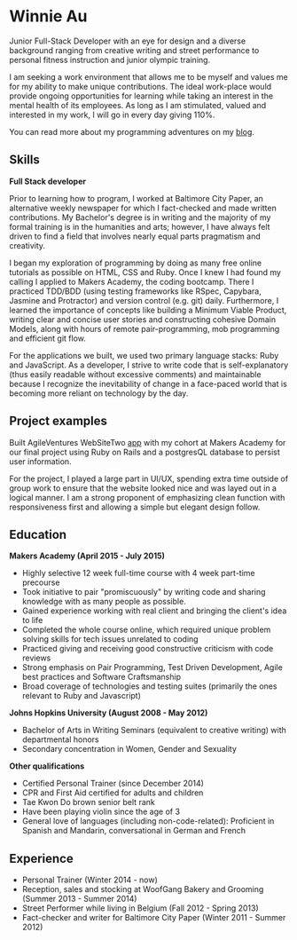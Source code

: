 Winnie Au
===


Junior Full-Stack Developer with an eye for design and a diverse background ranging from creative writing and street performance to personal fitness instruction and junior olympic training.

I am seeking a work environment that allows me to be myself and values me for my ability to make unique contributions. The ideal work-place would provide ongoing opportunities for learning while taking an interest in the mental health of its employees. As long as I am stimulated, valued and interested in my work, I will go in every day giving 110%.

You can read more about my programming adventures on my [blog](http://wbuntinx9.wix.com/keep-calm-code-on).


Skills
---

**Full Stack developer**

Prior to learning how to program, I worked at Baltimore City Paper, an alternative weekly newspaper for which I fact-checked and made written contributions. My Bachelor's degree is in writing and the majority of my formal training is in the humanities and arts; however, I have always felt driven to find a field that involves nearly equal parts pragmatism and creativity.

I began my exploration of programming by doing as many free online tutorials as possible on HTML, CSS and Ruby. Once I knew I had found my calling I applied to Makers Academy, the coding bootcamp. There I practiced TDD/BDD (using testing frameworks like RSpec, Capybara, Jasmine and Protractor) and version control (e.g. git) daily. Furthermore, I learned the importance of concepts like building a Minimum Viable Product, writing clear and concise user stories and constructing cohesive Domain Models, along with hours of remote pair-programming, mob programming and efficient git flow.

For the applications we built, we used two primary language stacks: Ruby and JavaScript. As a developer, I strive to write code that is self-explanatory (thus easily readable without excessive comments) and maintainable because I recognize the inevitability of change in a face-paced world that is becoming more reliant on technology by the day.


Project examples
---


Built AgileVentures WebSiteTwo [app](https://evening-oasis-1495.herokuapp.com/) with my cohort at Makers Academy for our final project using Ruby on Rails and a postgresQL database to persist user information.

For the project, I played a large part in UI/UX, spending extra time outside of group work to ensure that the website looked nice and was layed out in a logical manner. I am a strong proponent of emphasizing clean function with responsiveness first and allowing a simple but elegant design follow. 


Education
---

**Makers Academy (April 2015 - July 2015)**

- Highly selective 12 week full-time course with 4 week part-time precourse
- Took initiative to pair "promiscuously" by writing code and sharing knowledge with as many people as possible. 
- Gained experience working with real client and bringing the client's idea to life
- Completed the whole course online, which required unique problem solving skills for tech issues unrelated to coding
- Practiced giving and receiving good constructive criticism with code reviews
- Strong emphasis on Pair Programming, Test Driven Development, Agile best practices and Software Craftsmanship
- Broad coverage of technologies and testing suites (primarily the ones relevant to Ruby and Javascript)

**Johns Hopkins University (August 2008 - May 2012)**

- Bachelor of Arts in Writing Seminars (equivalent to creative writing) with departmental honors
- Secondary concentration in Women, Gender and Sexuality

**Other qualifications**

- Certified Personal Trainer (since December 2014)
- CPR and First Aid certified for adults and children
- Tae Kwon Do brown senior belt rank
- Have been playing violin since the age of 3
- General love of languages (including non-code-related): Proficient in Spanish and Mandarin, conversational in German and French

Experience
---

- Personal Trainer (Winter 2014 - now)
- Reception, sales and stocking at WoofGang Bakery and Grooming (Summer 2013 - Summer 2014)
- Street Performer while living in Belgium (Fall 2012 - Spring 2013)
- Fact-checker and writer for Baltimore City Paper (Winter 2011 - Summer 2012)





